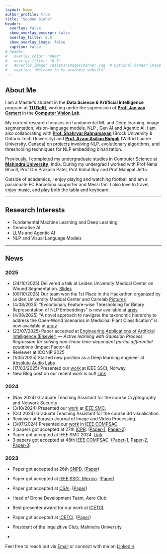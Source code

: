 ```yaml
---
layout: home
author_profile: true
title: "Soumen Sinha"
header:
  overlay: false
  show_overlay_excerpt: false
  overlay_filter: 0.0
  show_overlay_image: false
  caption: false
# header:
#   overlay_color: "#000"
#   overlay_filter: "0.3"
#   #overlay_image: /assets/images/banner.jpg  # Optional banner image
#   caption: "Welcome to my academic website"
---
```


## About Me

I am a Master’s student in the **Data Science & Artificial Intelligence** program at <a href="https://www.tudelft.nl/" target="_blank"><strong>TU Delft</strong></a>, working under the supervision of <a href="https://jvgemert.github.io/" target="_blank"><strong>Prof. Jan van Gemert</strong></a> in the <a href="https://www.tudelft.nl/ewi/over-de-faculteit/afdelingen/intelligent-systems/pattern-recognition-bioinformatics/computer-vision-lab" target="_blank"><strong>Computer Vision Lab</strong></a>. 

My current research focuses on fundamental ML and Deep learning, image segmentation, vision-language models, NLP , Gen AI and Agentic AI. I am also collaborating with <a href="http://rahnamayan.ca/" target="_blank"><strong>Prof. Shahryar Rahnamayan</strong></a> (Brock University & Ontario Tech University) and <a href="https://www.wlu.ca/academics/faculties/faculty-of-science/faculty-profiles/azam-asilian-bidgoli/index.html" target="_blank"><strong>Prof. Azam Asilian Bidgoli</strong></a> (Wilfrid Laurier University, Canada) on projects involving NLP, evolutionary algorithms, and thresholding techniques for NLP embedding binarization.

Previously, I completed my undergraduate studies in Computer Science at <a href="https://www.mahindrauniversity.edu.in/" target="_blank"><strong>Mahindra University</strong></a>, India. During my undergrad I worked with Prof Neha Bharill, Prof Om Prakash Patel, Prof Rahul Roy and Prof Mahipal Jetta.

Outside of academics, I enjoy playing and watching football and am a passionate FC Barcelona supporter and Messi fan. I also love to travel, enjoy music, and play both the tabla and keyboard.

---

## Research Interests
- Fundamental Machine Learning and Deep Learning 
- Generative AI
- LLMs and Agentic AI
- NLP and Visual Language Models


---


## News

### 2025
- (24/10/2025) Delivered a talk at Leiden University Medical Center on Wound Segmentation. [Slides](https://drive.google.com/file/d/1v255ADIgfn2mdPTwW0W60TYU8CDVIMws/view?usp=sharing)
- (09/10/2025) Our team won the 1st Place in the Hackathon organized by Leiden University Medical Center and Cairelab [Pictures](https://www.linkedin.com/posts/soumen-sinha-b11670211_ai-hackathon-activity-7382374947287085056-diXq?utm_source=social_share_send&utm_medium=member_desktop_web&rcm=ACoAADWrVT0Bmtvaas1sOHcX0oNvMlOdIIrqLP0)
- (4/08/2025) "Evolutionary Feature-wise Thresholding for Binary Representation of NLP Embeddings" is now available at [arxiv](https://arxiv.org/abs/2507.17025)
- (4/08/2025) "A novel approach to navigate the taxonomic hierarchy to address the Open-World Scenarios in Medicinal Plant Classification" is now available at [arxiv](https://arxiv.org/abs/2502.17289)
- (23/07/2025) Paper accepted at [Engineering Applications of Artificial Intelligence (Elsevier)](https://www.sciencedirect.com/science/article/pii/S0952197625018810?dgcid=author) — *Active learning with Gaussian Process Regression for solving non-linear time-dependent partial differential equations* (Impact Factor-8)
-  Reviewer at ICONIP 2025
- (1/05/2025) Started new position as a Deep learning engineer at [Absolute Audio Labs](https://absoluteaudiolabs.com/)
- (17/03/2025) Presented our [work](https://drive.google.com/file/d/1fLYIBQD9yQNIZnFDdpWqX7tJizLjmhUa/view?usp=sharing) at IEEE SSCI, Norway.     
- New Blog post on our recent work is out! [Link](https://lnkd.in/gMBYibE4)



### 2024

- (Nov 2024) Graduate Teaching Assistant for the course Cryptography and Network Security
- (3/10/2024) Presented our [work](https://drive.google.com/file/d/1tughOHtIrriKH1TCzFRnAF-j6Tqvot6t/view?usp=sharing) at [IEEE SMC](https://ieeesmc2024.org/home).
- (Oct 2024) Graduate Teaching Assistant for the course 3d visualisation. 
- Reviewer at Eurasip Journal of Image and Video Processing.
- (3/07/2024) Presented our [work](https://drive.google.com/file/d/1IaCX88RbUx54h5f8nZ9EeoCU8_1mZbHw/view?usp=drive_link) in [IEEE COMPSAC](https://ieeecompsac.computer.org/2024/). 
- 2 papers got accepted at 27th [ICPR](https://icpr2024.org/). ([Paper-1](https://link.springer.com/chapter/10.1007/978-3-031-78169-8_19), [Paper-2](https://link.springer.com/chapter/10.1007/978-3-031-78383-8_18))
- Paper got accepted at IEEE SMC 2024. [Link](https://ieeexplore.ieee.org/abstract/document/10831445)
- 3 papers got accepted at 48th [IEEE COMPSAC](https://ieeecompsac.computer.org/2024/). ([Paper-1](https://ieeexplore.ieee.org/abstract/document/10633586), [Paper-2](https://ieeexplore.ieee.org/abstract/document/10633511), [Paper-3](https://ieeexplore.ieee.org/abstract/document/10633455))


### 2023


- Paper got accepted at 26th [SNPD](https://acisinternational.org/conferences/snpd-2025-summeri/). ([Paper](https://ieeexplore.ieee.org/abstract/document/10466300))
- Paper got accepted at [IEEE SSCI, Mexico](https://attend.ieee.org/ssci-2023/). ([Paper](https://ieeexplore.ieee.org/abstract/document/10371818))
- Paper got accepted at [CSAI](https://www.csai.org/2023.html). ([Paper](https://dl.acm.org/doi/abs/10.1145/3638584.3638675))
- Head of Drone Development Team, Aero Club
- Best presenter award for our work at [ICETCI](https://ietcint.com/Ietcint2023/home). 
- Paper got accepted at [ICETCI](https://ietcint.com/Ietcint2023/home). ([Paper](https://ieeexplore.ieee.org/abstract/document/10331187))
- President of the Inquizitive Club, Mahindra University



-

Feel free to reach out via [Email](mailto:S.Sinha-6@student.tudelft.nl) or connect with me on [LinkedIn](https://www.linkedin.com/in/soumen-sinha-b11670211/).
